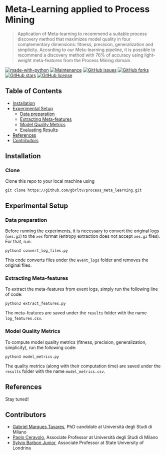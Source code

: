 # Meta-Learning applied to Process Mining

> Application of Meta-learning to recommend a suitable process discovery method that maximizes model quality in four complementary dimensions: fitness, precision, generalization and simplicity. According to our Meta-learning pipeline, it is possible to recommend a discovery method with 76% of accuracy using light-weight meta-features from the Process Mining domain.

[![made-with-python](https://img.shields.io/badge/Made%20with-Python-1f425f.svg)](https://www.python.org/)
[![Maintenance](https://img.shields.io/badge/Maintained%3F-yes-green.svg)](https://github.com/gbrltv/process_meta_learning/graphs/commit-activity)
[![GitHub issues](https://img.shields.io/github/issues/gbrltv/process_meta_learning)](https://img.shields.io/github/issues/gbrltv/process_meta_learning)
[![GitHub forks](https://img.shields.io/github/forks/gbrltv/process_meta_learning)](https://github.com/forks/gbrltv/process_meta_learning)
[![GitHub stars](https://img.shields.io/github/stars/gbrltv/process_meta_learning)](https://img.shields.io/github/stars/gbrltv/process_meta_learning)
[![GitHub license](https://img.shields.io/github/license/gbrltv/process_meta_learning)](https://img.shields.io/github/license/gbrltv/process_meta_learning)

## Table of Contents

- [Installation](#installation)
- [Experimental Setup](#experimental-setup)
  - [Data preparation](#data-preparation)
  - [Extracting Meta-features](#extracting-meta-features)
  - [Model Quality Metrics](#model-quality-metrics)
  - [Evaluating Results](https://github.com/gbrltv/process_meta_learning/blob/main/evaluation.ipynb)
- [References](#references)
- [Contributors](#contributors)

## Installation

### Clone

Clone this repo to your local machine using

```shell
git clone https://github.com/gbrltv/process_meta_learning.git
```

## Experimental Setup

### Data preparation


Before running the experiments, it is necessary to convert the original logs (`xes.gz`) to the `xes` format (entropy extraction does not accept `xes.gz` files). For that, run:

```shell
python3 convert_log_files.py
```

This code converts files under the `event_logs` folder and removes the original files.


### Extracting Meta-features

To extract the meta-features from event logs, simply run the following line of code:

```shell
python3 extract_features.py
```

The meta-features are saved under the `results` folder with the name `log_features.csv`.


### Model Quality Metrics

To compute model quality metrics (fitness, precision, generalization, simplicity), run the following code:


```shell
python3 model_metrics.py
```

The quality metrics (along with their computation time) are saved under the `results` folder with the name `model_metrics.csv`.



## References

Stay tuned!


## Contributors

- [Gabriel Marques Tavares](https://www.researchgate.net/profile/Gabriel_Tavares6), PhD candidate at Università degli Studi di Milano
- [Paolo Ceravolo](https://www.unimi.it/en/ugov/person/paolo-ceravolo), Associate Professor at Università degli Studi di Milano
- [Sylvio Barbon Junior](http://www.barbon.com.br/), Associate Professor at State University of Londrina
